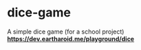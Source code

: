 # dice-game
A simple dice game (for a school project)
**https://dev.eartharoid.me/playground/dice**
